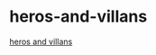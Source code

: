 # heros-and-villans

[heros and villans](https://jordyquench.github.io/heroes-and-villans/index.html)